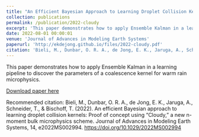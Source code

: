 ```yaml
---
title: "An Efficient Bayesian Approach to Learning Droplet Collision Kernels: Proof of Concept Using “Cloudy,” a New n‐Moment Bulk Microphysics Scheme"
collection: publications
permalink: /publication/2022-cloudy
excerpt: 'This paper demonstrates how to apply Ensemble Kalman in a learning pipeline to discover the parameters of a coalescence kernel for warm rain microphysics.'
date: 2022-08-01 00:00:01
venue: 'Journal of Advances in Modeling Earth Systems'
paperurl: 'http://ekdejong.github.io/files/2022-cloudy.pdf'
citation: 'Bieli, M., Dunbar, O. R. A., de Jong, E. K., Jaruga, A., Schneider, T., & Bischoff, T. (2022). An efficient Bayesian approach to learning droplet collision kernels: Proof of concept using “Cloudy,” a new n-moment bulk microphysics scheme. Journal of Advances in Modeling Earth Systems, 14, e2022MS002994. https://doi.org/10.1029/2022MS002994'
---
```

This paper demonstrates how to apply Ensemble Kalman in a learning pipeline to discover the parameters of a coalescence kernel for warm rain microphysics.

[Download paper here](http://ekdejong.github.io/files/2020-cloudy.pdf)

Recommended citation: Bieli, M., Dunbar, O. R. A., de Jong, E. K., Jaruga, A., Schneider, T., & Bischoff, T. (2022). An efficient Bayesian approach to learning droplet collision kernels: Proof of concept using “Cloudy,” a new n-moment bulk microphysics scheme. Journal of Advances in Modeling Earth Systems, 14, e2022MS002994. https://doi.org/10.1029/2022MS002994